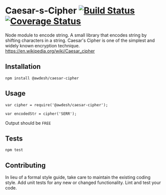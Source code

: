 # Caesar-s-Cipher  [![Build Status](https://travis-ci.org/Awdesh/Caesar-s-Cipher.svg?branch=master)](https://travis-ci.org/Awdesh/Caesar-s-Cipher) [![Coverage Status](https://coveralls.io/repos/Awdesh/Caesar-s-Cipher/badge.svg?branch=master&service=github)](https://coveralls.io/github/Awdesh/Caesar-s-Cipher?branch=master)


Node module to encode string. A small library that encodes string by shifting characters in a string. Caesar's Cipher is one of the simplest and widely known encryption technique. https://en.wikipedia.org/wiki/Caesar_cipher

## Installation

  `npm install @awdesh/caesar-cipher`

## Usage

    var cipher = require('@awdesh/caesar-cipher');

    var encodedStr = cipher('SERR');
  
  
  Output should be `FREE`


## Tests

  `npm test`

## Contributing

In lieu of a formal style guide, take care to maintain the existing coding style. Add unit tests for any new or changed functionality. Lint and test your code.
